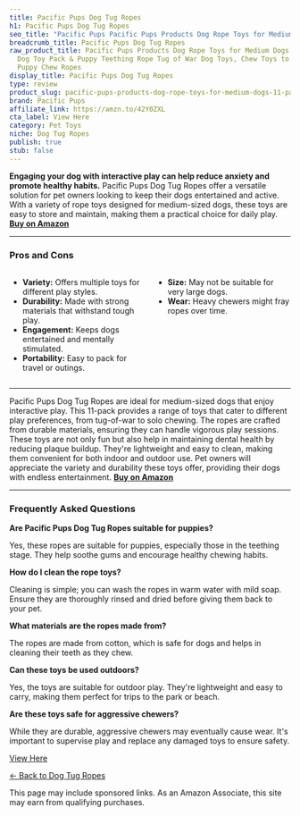 ```yaml
---
title: Pacific Pups Dog Tug Ropes
h1: Pacific Pups Dog Tug Ropes
seo_title: "Pacific Pups Pacific Pups Products Dog Rope Toys for Medium\u2026"
breadcrumb_title: Pacific Pups Dog Tug Ropes
raw_product_title: Pacific Pups Products Dog Rope Toys for Medium Dogs 11 Pack - 11
  Dog Toy Pack & Puppy Teething Rope Tug of War Dog Toys, Chew Toys to Keep Them Busy,
  Puppy Chew Ropes
display_title: Pacific Pups Dog Tug Ropes
type: review
product_slug: pacific-pups-products-dog-rope-toys-for-medium-dogs-11-pack-11-dog-toy-147dbf6a
brand: Pacific Pups
affiliate_link: https://amzn.to/42Y0ZXL
cta_label: View Here
category: Pet Toys
niche: Dog Tug Ropes
publish: true
stub: false
---
```


<div id="intro" class="full-width">
  <p><strong>Engaging your dog with interactive play can help reduce anxiety and promote healthy habits.</strong> Pacific Pups Dog Tug Ropes offer a versatile solution for pet owners looking to keep their dogs entertained and active. With a variety of rope toys designed for medium-sized dogs, these toys are easy to store and maintain, making them a practical choice for daily play. <a href="https://amzn.to/42Y0ZXL" rel="nofollow sponsored noopener" target="_blank"><strong>Buy on Amazon</strong></a></p>
</div>

<hr />
<h3 id="pros-cons">Pros and Cons</h3>
<div class="pc-grid" style="display:grid;grid-template-columns:1fr 1fr;gap:16px;">
  <ul>
    <li><strong>Variety:</strong> Offers multiple toys for different play styles.</li>
    <li><strong>Durability:</strong> Made with strong materials that withstand tough play.</li>
    <li><strong>Engagement:</strong> Keeps dogs entertained and mentally stimulated.</li>
    <li><strong>Portability:</strong> Easy to pack for travel or outings.</li>
  </ul>
  <ul>
    <li><strong>Size:</strong> May not be suitable for very large dogs.</li>
    <li><strong>Wear:</strong> Heavy chewers might fray ropes over time.</li>
  </ul>
</div>
<hr />

<div class="full-width">
  <p>Pacific Pups Dog Tug Ropes are ideal for medium-sized dogs that enjoy interactive play. This 11-pack provides a range of toys that cater to different play preferences, from tug-of-war to solo chewing. The ropes are crafted from durable materials, ensuring they can handle vigorous play sessions. These toys are not only fun but also help in maintaining dental health by reducing plaque buildup. They're lightweight and easy to clean, making them convenient for both indoor and outdoor use. Pet owners will appreciate the variety and durability these toys offer, providing their dogs with endless entertainment. <a href="https://amzn.to/42Y0ZXL" rel="nofollow sponsored noopener" target="_blank"><strong>Buy on Amazon</strong></a></p>
</div>

<hr />
<h3 id="faqs">Frequently Asked Questions</h3>

<p><strong>Are Pacific Pups Dog Tug Ropes suitable for puppies?</strong></p>
<p>Yes, these ropes are suitable for puppies, especially those in the teething stage. They help soothe gums and encourage healthy chewing habits.</p>

<p><strong>How do I clean the rope toys?</strong></p>
<p>Cleaning is simple; you can wash the ropes in warm water with mild soap. Ensure they are thoroughly rinsed and dried before giving them back to your pet.</p>

<p><strong>What materials are the ropes made from?</strong></p>
<p>The ropes are made from cotton, which is safe for dogs and helps in cleaning their teeth as they chew.</p>

<p><strong>Can these toys be used outdoors?</strong></p>
<p>Yes, the toys are suitable for outdoor play. They're lightweight and easy to carry, making them perfect for trips to the park or beach.</p>

<p><strong>Are these toys safe for aggressive chewers?</strong></p>
<p>While they are durable, aggressive chewers may eventually cause wear. It's important to supervise play and replace any damaged toys to ensure safety.</p>
<p><a class="btn" href="https://amzn.to/42Y0ZXL" target="_blank" rel="nofollow sponsored noopener">View Here</a></p>
<p><a href="/roundups/pet-toys/dog-tug-ropes/">← Back to Dog Tug Ropes</a></p>
<aside class="disclosure">This page may include sponsored links. As an Amazon Associate, this site may earn from qualifying purchases.</aside>

